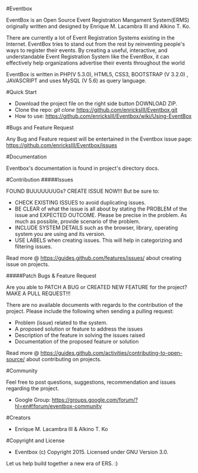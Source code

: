#Eventbox

EventBox is an Open Source Event Registration Mangament System(ERMS) originally written and designed by Enrique M. Lacambra III and Alkino T. Ko.

There are currently a lot of Event Registration Systems existing in the Internet. EventBox tries to stand out from the rest by reinventing people's ways to register their events. By creating a useful, interactive, and understandable Event Registration System like the EventBox, it can effectively help organizations advertise their events throughout the world

EventBox is written in PHP(V 5.3.0), HTML5, CSS3, BOOTSTRAP (V 3.2.0) , JAVASCRIPT and uses MySQL (V 5.6) as query language.

#Quick Start

* Download the project file on the right side button DOWNLOAD ZIP.
* Clone the repo: _git clone_ https://github.com/enricksIII/Eventbox.git
* How to use: https://github.com/enricksIII/Eventbox/wiki/Using-EventBox

#Bugs and Feature Request

Any Bug and Feature request will be entertained in the Eventbox issue page: https://github.com/enricksIII/Eventbox/issues

#Documentation

Eventbox's documentation is found in project's directory docs.

#Contribution
#####Issues

FOUND BUUUUUUUGs? CREATE ISSUE NOW!!!
But be sure to:
* CHECK EXISTING ISSUES to avoid duplicating issues.
* BE CLEAR of what the issue is all about by stating the PROBLEM of the issue and EXPECTED OUTCOME.
Please be precise in the problem. As much as possible, provide scenario of the problem.
* INCLUDE SYSTEM DETAILS such as the browser, library, operating system you are using and its version.
* USE LABELS when creating issues. This will help in categorizing and filtering issues.

Read more @ https://guides.github.com/features/issues/ about creating issue on projects.

#####Patch Bugs & Feature Request

Are you able to PATCH A BUG or CREATED NEW FEATURE for the project?
MAKE A PULL REQUEST!!!

There are no available documents with regards to the contribution of the project.
Please include the following when sending a pulling request:
  - Problem (issue) related to the system.
  - A proposed solution or feature to address the issues
  - Description of the feature in solving the issues raised
  - Documentation of the proposed feature or solution

Read more @ https://guides.github.com/activities/contributing-to-open-source/ about contributing on projects.

#Community

Feel free to post questions, suggestions, recommendation and issues regarding the project.
- Google Group: https://groups.google.com/forum/?hl=en#!forum/eventbox-community

#Creators

- Enrique M. Lacambra III & Alkino T. Ko

#Copyright and License

- Eventbox (c) Copyright 2015. Licensed under GNU Version 3.0.


Let us help build together a new era of ERS. :)

